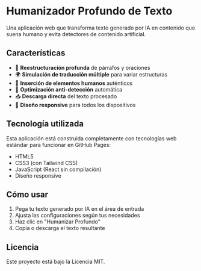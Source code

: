 
# Humanizador Profundo de Texto

Una aplicación web que transforma texto generado por IA en contenido que suena humano y evita detectores de contenido artificial.

## Características

- 🚀 **Reestructuración profunda** de párrafos y oraciones
- 🌍 **Simulación de traducción múltiple** para variar estructuras
- 👥 **Inserción de elementos humanos** auténticos
- 🎯 **Optimización anti-detección** automática
- 📥 **Descarga directa** del texto procesado
- 📱 **Diseño responsive** para todos los dispositivos

## Tecnología utilizada

Esta aplicación está construida completamente con tecnologías web estándar para funcionar en GitHub Pages:

- HTML5
- CSS3 (con Tailwind CSS)
- JavaScript (React sin compilación)
- Diseño responsive

## Cómo usar

1. Pega tu texto generado por IA en el área de entrada
2. Ajusta las configuraciones según tus necesidades
3. Haz clic en "Humanizar Profundo"
4. Copia o descarga el texto resultante

## Licencia

Este proyecto está bajo la Licencia MIT.
